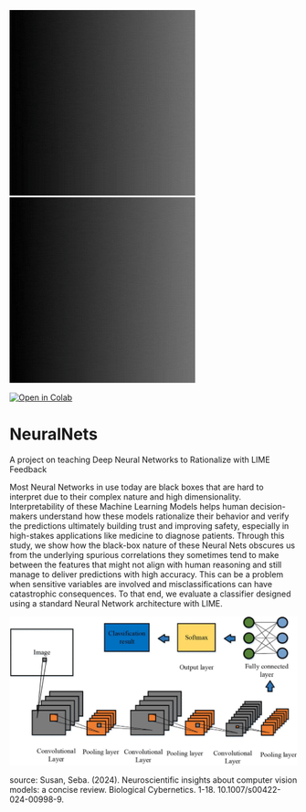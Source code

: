 <img src="images/NN.gif" width="325"/> <img src="images/title.gif" width="325"/> 

[![Open in Colab](https://colab.research.google.com/assets/colab-badge.svg)](https://colab.research.google.com/github/Nikhil-Kadapala/NeuralNets/blob/main/standardNeuralNets/stdCNN_LIME.ipynb)

# NeuralNets
A project on teaching Deep Neural Networks to Rationalize with LIME Feedback

Most Neural Networks in use today  are black boxes that are hard to interpret due to their complex nature and high dimensionality. 
Interpretability of these Machine Learning Models helps human decision-makers understand how these models rationalize their behavior 
and verify the predictions ultimately building trust and improving safety, especially in high-stakes applications like medicine to diagnose patients. 
Through this study, we show how the black-box nature of these Neural Nets obscures us from the underlying spurious correlations they 
sometimes tend to make between the features that might not align with human reasoning and still manage to deliver predictions with high accuracy. 
This can be a problem when sensitive variables are involved and misclassifications can have catastrophic consequences. 
To that end, we evaluate a classifier designed using a standard Neural Network architecture with LIME.

<a href="https://nikhil-kadapala.github.io/NeuralNets/" target="_blank">
    <img src="images/CNN.png" alt="Repo-logo">
</a>

source: Susan, Seba. (2024). Neuroscientific insights about computer vision models: a concise review. Biological Cybernetics. 1-18. 10.1007/s00422-024-00998-9. 
